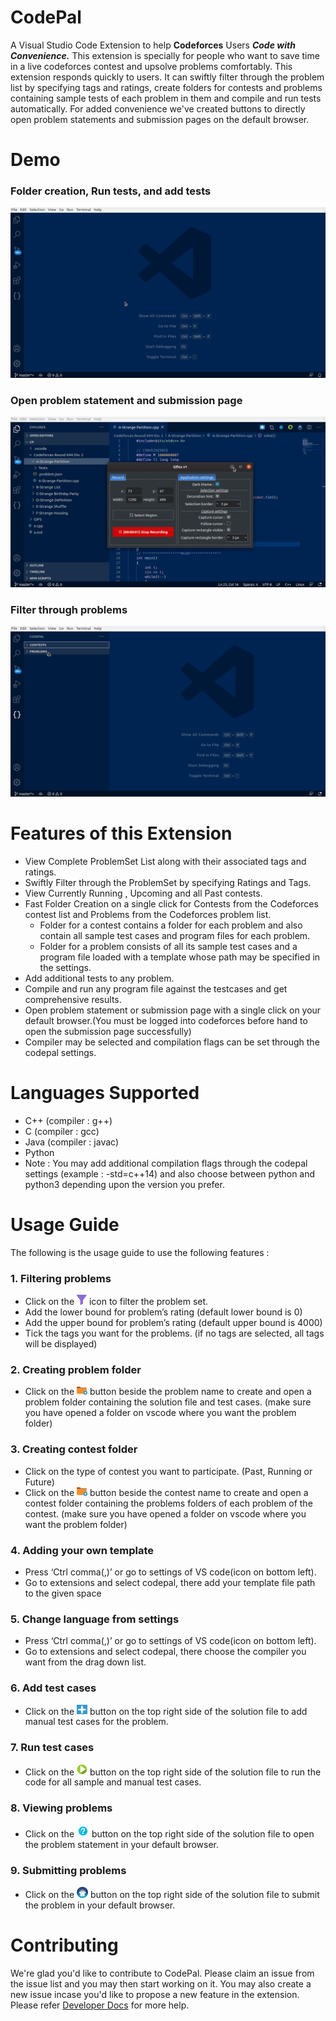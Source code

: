# CodePal 
A Visual Studio Code Extension to help **Codeforces** Users ***Code with Convenience.*** This extension is specially for people who want to save time in a live codeforces contest and upsolve problems comfortably. This extension responds quickly to users. It can swiftly filter through the problem list by specifying tags and ratings, create folders for contests and problems containing sample tests of each problem in them and compile and run tests automatically. For added convenience we've created buttons to directly open problem statements and submission pages on the default browser. 

# Demo
### Folder creation, Run tests, and add tests
![Promo1](GIFS/Demo1.gif)

### Open problem statement and submission page
![Promo2](GIFS/Demo2.gif)

### Filter through problems
![Promo2](GIFS/Demo3.gif)

# Features of this Extension

- View Complete ProblemSet List along with their associated tags and ratings. 
- Swiftly Filter through the ProblemSet by specifying Ratings and Tags.
- View Currently Running , Upcoming and all Past contests. 
- Fast Folder Creation on a single click for Contests from the Codeforces contest list and Problems from the Codeforces problem list.
  - Folder for a contest contains a folder for each problem and also contain all sample test cases and program files for each problem.
  - Folder for a problem consists of all its sample test cases and a program file loaded with a template whose path may be specified in the settings.
- Add additional tests to any problem.
- Compile and run any program file against the testcases and get comprehensive results.
- Open problem statement or submission page with a single click on your default browser.(You must be logged into codeforces before hand to open the submission page successfully)
- Compiler may be selected and compilation flags can be set through the codepal settings. 


# Languages Supported
- C++ (compiler : g++)
- C (compiler : gcc)
- Java (compiler : javac)
- Python 
- Note : You may add additional compilation flags through the codepal settings (example : -std=c++14) and also choose between python and python3 depending upon the version you prefer.

# Usage Guide 
The following is the usage guide to use the following features : 

### 1. Filtering problems
- Click on the <img src="res/svg/filter.svg" width="16"/>  icon to filter the problem set.
- Add the lower bound for problem’s rating (default lower bound is 0)
- Add the upper bound for problem’s rating (default upper bound is 4000)
- Tick the tags you want for the problems. (if no tags are selected, all tags will be 
displayed)

### 2. Creating problem folder
- Click on the <img src="res/svg/CreateFolder.png" width="17"/> button beside the problem name to create and open a problem folder containing the solution file and test cases. (make sure you have opened a folder on vscode where you want the problem folder)

### 3. Creating contest folder
- Click on the type of contest you want to participate. (Past, Running or Future)
- Click on the <img src="res/svg/CreateFolder.png" width="17"/> button beside the contest name to create and open a contest folder containing the problems folders of each problem of the contest. (make sure you have opened a folder on vscode where you want the problem folder)

### 4. Adding your own template
- Press ‘Ctrl comma(,)’ or go to settings of VS code(icon on bottom left).
- Go to extensions and select codepal, there add your template file path to the given space

### 5. Change language from settings
- Press ‘Ctrl comma(,)’ or go to settings of VS code(icon on bottom left).
- Go to extensions and select codepal, there choose the compiler you want from the drag down list.

### 6. Add test cases
- Click on the <img src="res/svg/add_TestCase.png" width="17"/> button on the top right side of the solution file to add manual test cases for the problem.

### 7. Run test cases
- Click on the <img src="res/svg/play_button.png" width="17"/> button on the top right side of the solution file to run the code for all sample and manual test cases.

### 8. Viewing problems
- Click on the <img src="res/svg/question_mark.png" width="20"/> button on the top right side of the solution file to open the problem statement in your default browser.

### 9. Submitting problems
- Click on the <img src="res/svg/upload.png" width="18"/> button on the top right side of the solution file to submit the problem in your default browser.


# Contributing 
We're glad you'd like to contribute to CodePal. Please claim an issue from the issue list and you may then start working on it. You may also create a new issue incase you'd like to propose a new feature in the extension. Please refer [Developer Docs](DeveloperDocs.md) for more help.










